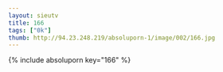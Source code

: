 ```yaml
--- 
layout: sieutv
title: 166
tags: ["0k"]
thumb: http://94.23.248.219/absoluporn-1/image/002/166.jpg
---
```

{% include absoluporn key="166" %} 
